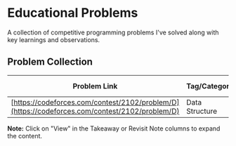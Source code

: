 # Educational Problems

A collection of competitive programming problems I've solved along with key learnings and observations.

## Problem Collection

| Problem Link | Tag/Category | Difficulty | Takeaway | Revisit Note | Code Link |
|--------------|--------------|------------|----------|--------------|-----------|
| [https://codeforces.com/contest/2102/problem/D](https://codeforces.com/contest/2102/problem/D) | Data Structure | Div2D |  | <details><summary>View</summary>Parity dependency with inversion count</details> | [Solution](./codes/solution.cpp) |
<!-- PROBLEMS_TABLE_CONTENT -->

**Note:** Click on "View" in the Takeaway or Revisit Note columns to expand the content.